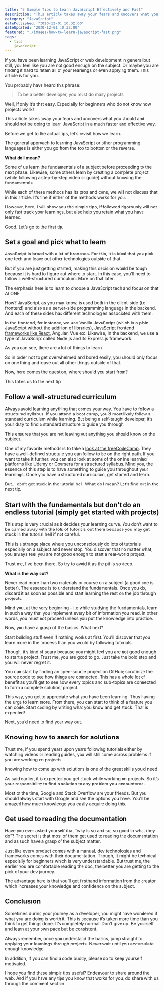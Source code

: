 ```yaml
---
title: "5 Simple Tips to Learn JavaScript Effectively and Fast"
description: "This article takes away your fears and uncovers what you should and should not be doing to learn JavaScript in a much faster and effective way."
category: "JavaScript"
datePublished: "2020-12-01 10:32:00"
dateUpdated: "2020-12-01 10:32:00"
featured: "./images/how-to-learn-javascript-fast.png"
tags:
  - tips
  - javascript
---
```


If you have been learning JavaScript or web development in general but still, you feel like you are not good enough on the subject. Or maybe you are finding it hard to retain all of your learnings or even applying them. This article is for you. 

You probably have heard this phrase: 

> To be a better developer, you must do many projects. 

Well, if only it’s that easy. Especially for beginners who do not know how projects work!

This article takes away your fears and uncovers what you should and should not be doing to learn JavaScript in a much faster and effective way.

Before we get to the actual tips, let’s revisit how we learn. 

The general approach to learning JavaScript or other programming languages is either you go from the top to bottom or the reverse.

**What do I mean?**

Some of us learn the fundamentals of a subject before proceeding to the next phase. Likewise, some others learn by creating a complete project (while following a step-by-step video or guide) without knowing the fundamentals.

While each of these methods has its pros and cons, we will not discuss that in this article. It’s fine if either of the methods works for you.

However, here, I will show you the simple tips, if followed rigorously will not only fast track your learnings, but also help you retain what you have learned.

Good. Let’s go to the first tip.

## Set a goal and pick what to learn

JavaScript is broad with a lot of branches. For this, it is ideal that you pick one tech and leave out other technologies outside of that. 

But if you are just getting started, making this decision would be tough because it is hard to figure out where to start. In this case, you’ll need to follow a well-structured curriculum. More on that later.

The emphasis here is to learn to choose a JavaScript tech and focus on that ALONE.

How? JavaScript, as you may know, is used both in the client-side (i.e frontend) and also as a server-side programming language in the backend. And each of these sides has different technologies associated with them. 

In the frontend, for instance, we use Vanilla JavaScript (which is a plain JavaScript without the addition of libraries), JavaScript frontend [frameworks like React](/react-tutorial-for-beginners/ "react tutorial"), Angular, Vue etc. Likewise, In the backend, we use a type of JavaScript called Node.js and its Express.js framework.

As you can see, there are a lot of things to learn.

So in order not to get overwhelmed and bored easily, you should only focus on one thing and leave out all other things outside of that.

Now, here comes the question, where should you start from? 

This takes us to the next tip.

## Follow a well-structured curriculum

Always avoid learning anything that comes your way. You have to follow a structured syllabus. 
If you attend a boot camp, you’d most likely follow a standard curriculum while learning. But being a self-taught developer, it’s your duty to find a standard structure to guide you through.

This ensures that you are not leaving out anything you should know on the subject. 

One of my favorite methods is to take a [look at the freeCodeCamp](https://www.freecodecamp.org/learn "freecodecamp"). They have a well-defined structure you can follow to be on the right path. If you want to take it further, you can also look at some of the online learning platforms like Udemy or Coursera for a structured syllabus. Mind you, the essence of this step is to have something to guide you throughout your learnings. Once you have a structured curriculum, get started and learn. 

But… don’t get stuck in the tutorial hell. What do I mean? Let’s find out in the next tip.

## Start with the fundamentals but don’t do an endless tutorial (simply get started with projects)

This step is very crucial as it decides your learning curve. You don’t want to be carried away with the lots of tutorials out there because you may get stuck in the tutorial hell if not careful. 

This is a strange place where you unconsciously do lots of tutorials especially on a subject and never stop. You discover that no matter what, you always feel you are not good enough to start a real-world project.

Trust me, I’ve been there. So try to avoid it as the pit is so deep. 

**What is the way out?**

Never read more than two materials or course on a subject (a good one is better). The essence is to understand the fundamentals. Once you do, discard it as soon as possible and start learning the rest on the job through projects.

Mind you, at the very beginning – i.e while studying the fundamentals, learn in such a way that you implement every bit of information you read. In other words, you must not proceed unless you put the knowledge into practice. 

Now, you have a grasp of the basics. What next?

Start building stuff even if nothing works at first. You’ll discover that you learn more in the process than you would by following tutorials.

Though, it’s kind of scary because you might feel you are not good enough to start a project. Trust me, you are good to go. Just take the bold step and you will never regret it.

You can start by finding an open-source project on GitHub; scrutinize the source code to see how things are connected. This has a whole lot of benefit as you’ll get to see how every topics and sub-topics are connected to form a complete solution/ project.

This way, you get to appreciate what you have been learning. Thus having the urge to learn more. From there, you can start to think of a feature you can code. Start coding by writing what you know and get stuck. That is expected!

Next, you’d need to find your way out.


## Knowing how to search for solutions

Trust me, if you spend years upon years following tutorials either by watching videos or reading guides, you will still come across problems if you are working on projects.

knowing how to come up with solutions is one of the great skills you’d need. 

As said earlier, it is expected you get stuck while working on projects. So it’s your responsibility to find a solution to any problem you encountered. 

Most of the time, Google and Stack Overflow are your friends. But you should always start with Google and see the options you have. You’ll be amazed how much knowledge you easily acquire doing this. 

## Get used to reading the documentation

Have you ever asked yourself that “why is so and so, so good in what they do”? The secret is that most of them get used to reading the documentation and as such have a grasp of the subject matter.

Just like every product comes with a manual, dev technologies and frameworks comes with their documentation. Though, it might be technical especially for beginners which is very understandable. But trust me, the earlier you are comfortable reading the doc, the better you are getting to the pick of your dev journey.

The advantage here is that you’ll get firsthand information from the creator which increases your knowledge and confidence on the subject. 

## Conclusion

Sometimes during your journey as a developer, you might have wondered if what you are doing is worth it. This is because it’s taken more time than you think to get things done. It’s completely normal. Don’t give up. Be yourself and learn at your own pace but be consistent. 

Always remember, once you understand the basics, jump straight to applying your learnings through projects. Never wait until you accumulate enough knowledge.

In addition, if you can find a code buddy, please do to keep yourself motivated.

I hope you find these simple tips useful? Endeavour to share around the web. And if you have any tips you know that works for you, do share with us through the comment section. 
